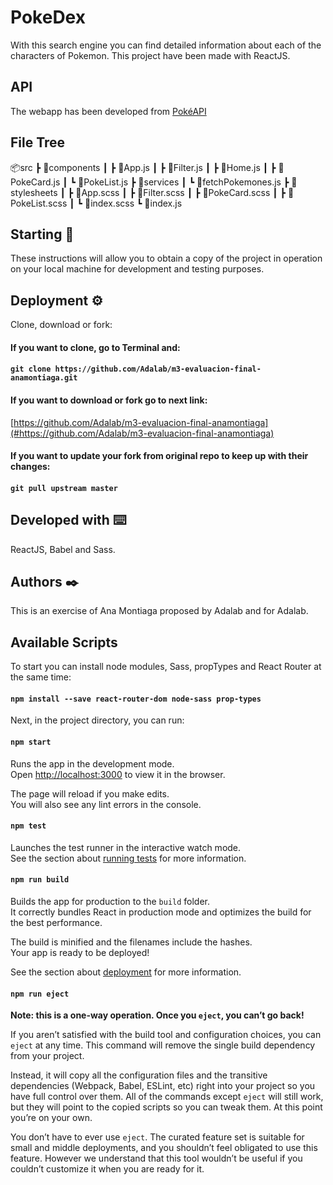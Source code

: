 # PokeDex

With this search engine you can find detailed information about each of the characters of Pokemon.
This project have been made with ReactJS.

## API

The webapp has been developed from [PokéAPI](#https://pokeapi.co)

## File Tree

📦src
┣ 📂components
┃ ┣ 📜App.js
┃ ┣ 📜Filter.js
┃ ┣ 📜Home.js
┃ ┣ 📜PokeCard.js
┃ ┗ 📜PokeList.js
┣ 📂services
┃ ┗ 📜fetchPokemones.js
┣ 📂stylesheets
┃ ┣ 📜App.scss
┃ ┣ 📜Filter.scss
┃ ┣ 📜PokeCard.scss
┃ ┣ 📜PokeList.scss
┃ ┗ 📜index.scss
┗ 📜index.js

## Starting 🚀 

These instructions will allow you to obtain a copy of the project in operation on your local machine for development and testing purposes.

## Deployment ⚙️

Clone, download or fork: 
  
  #### If you want to clone, go to Terminal and:
   ####  `git clone https://github.com/Adalab/m3-evaluacion-final-anamontiaga.git`
  
  #### If you want to download or fork go to next link:
   [https://github.com/Adalab/m3-evaluacion-final-anamontiaga](#https://github.com/Adalab/m3-evaluacion-final-anamontiaga)

  #### If you want to update your fork from original repo to keep up with their changes:
  #### `git pull upstream master`
  
  
## Developed with ⌨️

ReactJS, Babel and Sass.

## Authors ✒️

This is an exercise of Ana Montiaga proposed by Adalab and for Adalab.

## Available Scripts

To start you can install node modules, Sass, propTypes and React Router at the same time:

#### `npm install --save react-router-dom node-sass prop-types`

Next, in the project directory, you can run:

#### `npm start`

Runs the app in the development mode.<br>
Open [http://localhost:3000](http://localhost:3000) to view it in the browser.

The page will reload if you make edits.<br>
You will also see any lint errors in the console.

#### `npm test`

Launches the test runner in the interactive watch mode.<br>
See the section about [running tests](https://facebook.github.io/create-react-app/docs/running-tests) for more information.

#### `npm run build`

Builds the app for production to the `build` folder.<br>
It correctly bundles React in production mode and optimizes the build for the best performance.

The build is minified and the filenames include the hashes.<br>
Your app is ready to be deployed!

See the section about [deployment](https://facebook.github.io/create-react-app/docs/deployment) for more information.

#### `npm run eject`

**Note: this is a one-way operation. Once you `eject`, you can’t go back!**

If you aren’t satisfied with the build tool and configuration choices, you can `eject` at any time. This command will remove the single build dependency from your project.

Instead, it will copy all the configuration files and the transitive dependencies (Webpack, Babel, ESLint, etc) right into your project so you have full control over them. All of the commands except `eject` will still work, but they will point to the copied scripts so you can tweak them. At this point you’re on your own.

You don’t have to ever use `eject`. The curated feature set is suitable for small and middle deployments, and you shouldn’t feel obligated to use this feature. However we understand that this tool wouldn’t be useful if you couldn’t customize it when you are ready for it.

